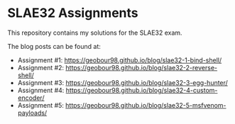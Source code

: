 # SLAE32 Assignments

This repository contains my solutions for the SLAE32 exam.

The blog posts can be found at:
- Assignment #1: https://geobour98.github.io/blog/slae32-1-bind-shell/
- Assignment #2: https://geobour98.github.io/blog/slae32-2-reverse-shell/
- Assignment #3: https://geobour98.github.io/blog/slae32-3-egg-hunter/
- Assignment #4: https://geobour98.github.io/blog/slae32-4-custom-encoder/
- Assignment #5: https://geobour98.github.io/blog/slae32-5-msfvenom-payloads/
